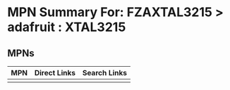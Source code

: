 



# MPN Summary For: FZAXTAL3215 > adafruit : XTAL3215

## MPNs
  

|MPN|Direct Links|Search Links|
| :--- | :--- | :--- |
||||
